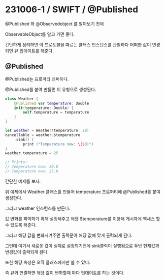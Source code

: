 # 231006-1 / SWIFT / @Published

@Published 와 @Observedobject 를 알아보기 전에 

ObservableObject를 알고 가면 좋다. 

간단하게 정리하면 이 프로토콜을 따르는 클래스 인스턴스를 관찰하다 어떠한 값이 변경되면 뷰 업데이트를 해준다.

## @Published

@Published는 프로퍼티 래퍼이다.

@Published를 붙여 만들면 이 유형으로 생성된다.

```swift
class Weather {
    @Published var temperature: Double
    init(temperature: Double) {
        self.temperature = temperature
    }
}

let weather = Weather(temperature: 20)
cancellable = weather.$temperature
    .sink() {
        print ("Temperature now: \($0)")
}
weather.temperature = 25

// Prints:
// Temperature now: 20.0
// Temperature now: 25.0
```

간단한 예제를 보자. 

위 예제에서 Weather 클래스를 만들어 temperature 프로퍼티에 @Published를 붙여 생성한다. 

그리고 weather 인스턴스를 만든다.

값 변화를 파악하기 위해 설정해주고 해당 $temperature를 이용해 게시자에 엑세스 할 수 있도록 해준다.

그러고 해당 값을 변화시켜주면 출력문이 해당 값에 맞게 출력되게 된다.

그런데 여기서 새로운 값이 실제로 설정되기전에 sink블럭이 실행됨으로 두번 현재값과 변경값이 출력되게 된다.

또한 해당 속성은 오직 클래스에서만 쓸 수 있다.

즉 뷰와 연결하면 해당 값이 변화할때 마다 업데이트를 하는 것이다.
